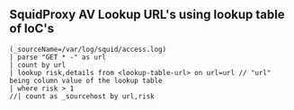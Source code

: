 ## SquidProxy AV Lookup URL's using lookup table of IoC's

```
(_sourceName=/var/log/squid/access.log)
| parse "GET * -" as url 
| count by url 
| lookup risk,details from <lookup-table-url> on url=url // "url" being column value of the lookup table
| where risk > 1
//| count as _sourcehost by url,risk
```
